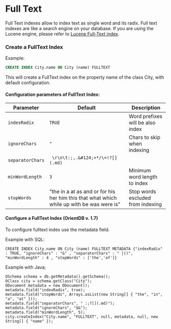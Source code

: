 # Full Text

Full Text indexes allow to index text as single word and its radix. Full text indexes are like a search engine on your database. If you are using the Lucene engine, please refer to [Lucene Full-Text index](orientdb-lucene.wiki/Full-Text-Index.md).

### Create a FullText Index

Example:

```sql
CREATE INDEX City.name ON City (name) FULLTEXT
```

This will create a FullText index on the property name of the class City,
with default configuration.

#### Configuration parameters of FullText Index:

|Parameter|Default|Description|
|---------|-------------|-------------|
|`indexRadix`|`TRUE`|Word prefixes will be also index|
|`ignoreChars`|`"`|Chars to skip when indexing|
|`separatorChars`|` \r\n\t:;,.&#124;+*/\=!?[](.md)`||
|`minWordLength`|`3`|Minimum word length to index|
|`stopWords`|"the in a at as and or for his her him this that what which while up with be was were is"|Stop words escluded from indexing|

#### Configure a FullText Index (OrientDB v. 1.7)

To configure fulltext index use the metadata field.

Example with SQL:

```
CREATE INDEX City.name ON City (name) FULLTEXT METADATA {"indexRadix" : TRUE, "ignoreChars" : "&" , "separatorChars" : " |()", "minWordLength" : 4 , "stopWords" : ['the','of']}
```

Example with Java;
```
OSchema schema = db.getMetadata().getSchema();
OClass city = schema.getClass("City");
ODocument metadata = new ODocument();
metadata.field("indexRadix", true);
metadata.field("stopWords", Arrays.asList(new String[] { "the", "in", "a", "at" }));
metadata.field("separatorChars", " :;?[](.md)");
metadata.field("ignoreChars", "$&");
metadata.field("minWordLength", 5);
city.createIndex("City.name", "FULLTEXT", null, metadata, null, new String[] { "name" });
```
